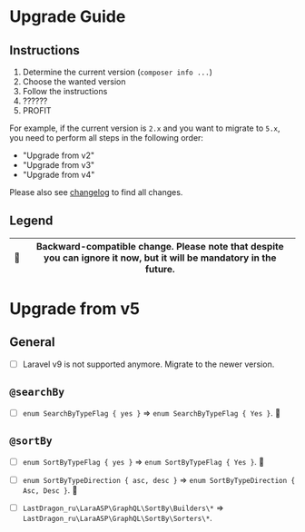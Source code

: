 # Upgrade Guide

[include:file]: ../../docs/Shared/Upgrade.md
[//]: # (start: c70a9a43c0a80bd2e7fa6010a9b2c0fbcab4cb4d536d7a498216d9df7431f7e2)
[//]: # (warning: Generated automatically. Do not edit.)

## Instructions

1. Determine the current version (`composer info ...`)
2. Choose the wanted version
3. Follow the instructions
4. ??????
5. PROFIT

For example, if the current version is `2.x` and you want to migrate to `5.x`, you need to perform all steps in the following order:

* "Upgrade from v2"
* "Upgrade from v3"
* "Upgrade from v4"

Please also see [changelog](https://github.com/LastDragon-ru/lara-asp/releases) to find all changes.

## Legend

| 🤝 | Backward-compatible change. Please note that despite you can ignore it now, but it will be mandatory in the future. |
|:--:|---------------------------------------------------------------------------------------------------------------------|

[//]: # (end: c70a9a43c0a80bd2e7fa6010a9b2c0fbcab4cb4d536d7a498216d9df7431f7e2)

# Upgrade from v5

## General

[include:file]: ../../docs/Shared/Upgrade/FromV5.md
[//]: # (start: fd146cf51ef5a8d9d13e0317c09860f472c63cb3d60d02f4d95deb3e12cae73d)
[//]: # (warning: Generated automatically. Do not edit.)

* [ ] Laravel v9 is not supported anymore. Migrate to the newer version.

[//]: # (end: fd146cf51ef5a8d9d13e0317c09860f472c63cb3d60d02f4d95deb3e12cae73d)

## `@searchBy`

* [ ] `enum SearchByTypeFlag { yes }` => `enum SearchByTypeFlag { Yes }`. 🤝

## `@sortBy`

* [ ] `enum SortByTypeFlag { yes }` => `enum SortByTypeFlag { Yes }`. 🤝

* [ ] `enum SortByTypeDirection { asc, desc }` => `enum SortByTypeDirection { Asc, Desc }`. 🤝

* [ ] `LastDragon_ru\LaraASP\GraphQL\SortBy\Builders\*` => `LastDragon_ru\LaraASP\GraphQL\SortBy\Sorters\*`.
